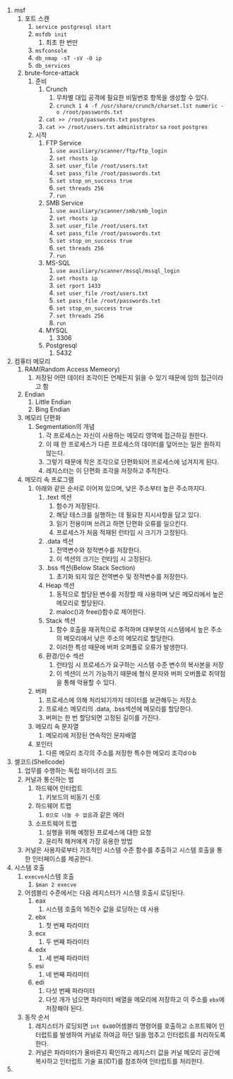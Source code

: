 1. msf
    1.  포트 스캔
        1.  ``service postgresql start``
        2.  ``msfdb init``
            1.  최초 한 번만
        3.  ``msfconsole``
        4.  ``db_nmap -sT -sV -O ip``
        5.  ``db_services``
    2.  brute-force-attack
        1.  준비
            1.  Crunch
                1.  무차별 대입 공격에 필요한 비밀번호 항목을 생성할 수 있다.
                2.  ``crunch 1 4 -f /usr/share/crunch/charset.lst numeric -o /root/passwords.txt``
            2.  ``cat >> /root/passwords.txt`` ``postgres``
            3.  ``cat >> /root/users.txt`` ``administrator`` ``sa`` ``root`` ``postgres``
        2.  시작
            1.  FTP Service
                1.  ``use auxiliary/scanner/ftp/ftp_login``
                2.  ``set rhosts ip``
                3.  ``set user_file /root/users.txt``
                4.  ``set pass_file /root/passwords.txt``
                5.  ``set stop_on_success true``
                6.  ``set threads 256``
                7.  ``run``
            2.  SMB Service
                1.  ``use auxiliary/scanner/smb/smb_login``
                2.  ``set rhosts ip``
                3.  ``set user_file /root/users.txt``
                4.  ``set pass_file /root/passwords.txt``
                5.  ``set stop_on_success true``
                6.  ``set threads 256``
                7.  ``run``
            3.  MS-SQL
                1.  ``use auxiliary/scanner/mssql/mssql_login``
                2.  ``set rhosts ip``
                3.  ``set rport 1433``
                4.  ``set user_file /root/users.txt``
                5.  ``set pass_file /root/passwords.txt``
                6.  ``set stop_on_success true``
                7.  ``set threads 256``
                8.  ``run``
            4.  MYSQL
                1.  3306
            5.  Postgresql
                1.  5432
2.  컴퓨터 메모리
    1.  RAM(Random Access Memeory)
        1.  저장된 어떤 데이터 조각이든 언제든지 읽을 수 있기 때문에 임의 접근이라고 함
    2.  Endian
        1.  Little Endian
        2.  Bing Endian
    3.  메모리 단편화
        1.  Segmentation의 개념
            1.  각 프로세스는 자신이 사용하는 메모리 영역에 접근하길 원한다.
            2.  이 때 한 프로세스가 다른 프로세스의 데이터를 덮어쓰는 일은 원하지 않는다.
            3.  그렇기 때문에 작은 조각으로 단편화되어 프로세스에 넘겨지게 된다.
            4.  레지스터는 이 단편화 조각을 저장하고 추적한다.
    4.  메모리 속 프로그램
        1.  아래와 같은 순서로 이어져 있으며, 낮은 주소부터 높은 주소까지다.
            1.  .text 섹션
                1.  함수가 저장된다.
                2.  해당 테스크를 실행하는 데 필요한 지시사항을 담고 있다.
                3.  읽기 전용이며 쓰려고 하면 단편화 오류를 일으킨다.
                4.  프로세스가 처음 적재된 런타임 시 크기가 고정된다.
            2.  .data 섹션
                1.  전역변수와 정적변수를 저장한다.
                2.  이 섹션의 크기는 런타임 시 고정된다.
            3.  .bss 섹션(Below Stack Section)
                1.  초기화 되지 않은 전역변수 및 정적변수를 저장한다.
            4.  Heap 섹션
                1.  동적으로 할당된 변수를 저장할 때 사용하며 낮은 메모리에서 높은 메모리로 할당된다.
                2.  maloc()과 free()함수로 제어한다.
            5.  Stack 섹션
                1.  함수 호출을 재귀적으로 추적하며 대부분의 시스템에서 높은 주소의 메모리에서 낮은 주소의 메모리로 할당한다.
                2.  이러한 특성 때문에 버퍼 오퍼플로 오류가 발생한다.
            6.  환경/인수 섹션
                1.  런타임 시 프로세스가 요구하는 시스템 수준 변수의 복사본을 저장
                2.  이 섹션이 쓰기 가능하기 때문에 형식 문자와 버퍼 오버플로 취약점을 통해 악용할 수 있다.
        2.  버퍼
            1.  프로세스에 의해 처리되기까지 데이터를 보관해두는 저장소
            2.  프로세스 메모리의 .data, .bss섹션에 메모리를 할당한다.
            3.  버퍼는 한 번 할당되면 고정된 길이를 가진다.
        3.  메모리 속 문자열
            1.  메모리에 저장된 연속적인 문자배열
        4.  포인터
            1.  다른 메모리 조각의 주소를 저장한 특수한 메모리 조각dㅇb
3.  셸코드(Shellcode)
    1.  업무를 수행하는 독립 바이너리 코드
    2.  커널과 통신하는 법
        1.  하드웨어 인터럽트
            1.  키보드의 비동기 신호
        2.  하드웨어 트랩
            1.  ``0으로 나눌 수 없음``과 같은 에러
        3.  소프트웨어 트랩
            1.  실행을 위해 예정된 프로세스에 대한 요청
            2.  윤리적 해커에게 가장 유용한 방법
    3.  커널은 사용자로부터 기초적인 시스템 수준 함수를 추출하고 시스템 호출을 통한 인터페이스를 제공한다.
4.  시스템 호출
    1.  ``execve``시스템 호출
        1.  ``$man 2 execve``
    2.  어셈블리 수준에서는 다음 레지스터가 시스템 호출시 로딩된다.
        1.  eax
            1.  시스템 호출의 16진수 값을 로딩하는 데 사용
        2.  ebx
            1.  첫 번째 파라미터
        3.  ecx
            1.  두 번째 파라미터
        4.  edx
            1.  세 번째 파라미터
        5.  esi
            1.  네 번째 파라미터
        6.  edi
            1.  다섯 번째 파라미터
            2.  다섯 개가 넘으면 파라미터 배열을 메모리에 저장하고 이 주소를 ``ebx``에 저장해야 된다.
    3.  동작 순서
        1.  레지스터가 로딩되면 ``int 0x80``어셈블리 명령어를 호출하고 소프트웨어 인터럽트를 발생하여 커널로 하여금 하던 일을 멈추고 인터럽트를 처리하도록 한다.
        2.  커널은 파라미터가 올바른지 확인하고 레지스터 값을 커널 메모리 공간에 복사하고 인터럽트 기술 표(IDT)를 참조하여 인터럽트를 처리한다.
5.  